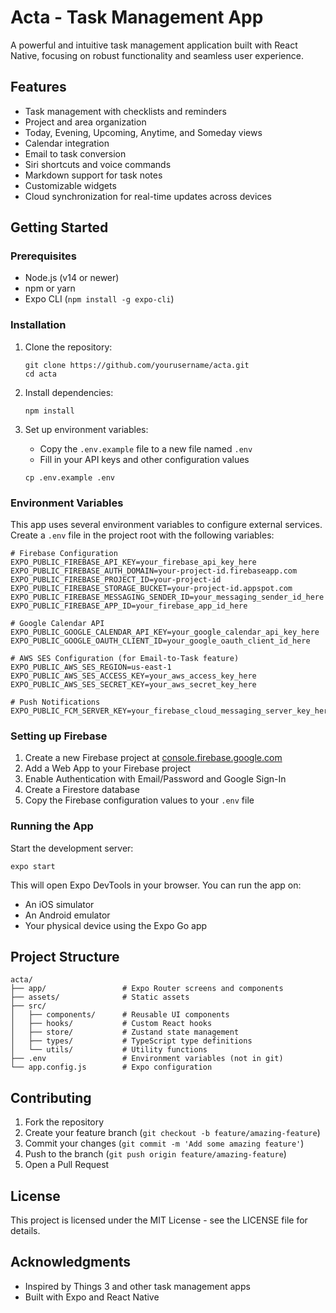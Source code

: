 # Acta - Task Management App

A powerful and intuitive task management application built with React Native, focusing on robust functionality and seamless user experience.

## Features

- Task management with checklists and reminders
- Project and area organization
- Today, Evening, Upcoming, Anytime, and Someday views
- Calendar integration
- Email to task conversion
- Siri shortcuts and voice commands
- Markdown support for task notes
- Customizable widgets
- Cloud synchronization for real-time updates across devices

## Getting Started

### Prerequisites

- Node.js (v14 or newer)
- npm or yarn
- Expo CLI (`npm install -g expo-cli`)

### Installation

1. Clone the repository:
   ```
   git clone https://github.com/yourusername/acta.git
   cd acta
   ```

2. Install dependencies:
   ```
   npm install
   ```

3. Set up environment variables:
   - Copy the `.env.example` file to a new file named `.env`
   - Fill in your API keys and other configuration values
   ```
   cp .env.example .env
   ```

### Environment Variables

This app uses several environment variables to configure external services. Create a `.env` file in the project root with the following variables:

```
# Firebase Configuration
EXPO_PUBLIC_FIREBASE_API_KEY=your_firebase_api_key_here
EXPO_PUBLIC_FIREBASE_AUTH_DOMAIN=your-project-id.firebaseapp.com
EXPO_PUBLIC_FIREBASE_PROJECT_ID=your-project-id
EXPO_PUBLIC_FIREBASE_STORAGE_BUCKET=your-project-id.appspot.com
EXPO_PUBLIC_FIREBASE_MESSAGING_SENDER_ID=your_messaging_sender_id_here
EXPO_PUBLIC_FIREBASE_APP_ID=your_firebase_app_id_here

# Google Calendar API
EXPO_PUBLIC_GOOGLE_CALENDAR_API_KEY=your_google_calendar_api_key_here
EXPO_PUBLIC_GOOGLE_OAUTH_CLIENT_ID=your_google_oauth_client_id_here

# AWS SES Configuration (for Email-to-Task feature)
EXPO_PUBLIC_AWS_SES_REGION=us-east-1
EXPO_PUBLIC_AWS_SES_ACCESS_KEY=your_aws_access_key_here
EXPO_PUBLIC_AWS_SES_SECRET_KEY=your_aws_secret_key_here

# Push Notifications
EXPO_PUBLIC_FCM_SERVER_KEY=your_firebase_cloud_messaging_server_key_here
```

### Setting up Firebase

1. Create a new Firebase project at [console.firebase.google.com](https://console.firebase.google.com)
2. Add a Web App to your Firebase project
3. Enable Authentication with Email/Password and Google Sign-In
4. Create a Firestore database
5. Copy the Firebase configuration values to your `.env` file

### Running the App

Start the development server:

```
expo start
```

This will open Expo DevTools in your browser. You can run the app on:
- An iOS simulator
- An Android emulator
- Your physical device using the Expo Go app

## Project Structure

```
acta/
├── app/                 # Expo Router screens and components
├── assets/              # Static assets
├── src/
│   ├── components/      # Reusable UI components
│   ├── hooks/           # Custom React hooks
│   ├── store/           # Zustand state management
│   ├── types/           # TypeScript type definitions
│   └── utils/           # Utility functions
├── .env                 # Environment variables (not in git)
└── app.config.js        # Expo configuration
```

## Contributing

1. Fork the repository
2. Create your feature branch (`git checkout -b feature/amazing-feature`)
3. Commit your changes (`git commit -m 'Add some amazing feature'`)
4. Push to the branch (`git push origin feature/amazing-feature`)
5. Open a Pull Request

## License

This project is licensed under the MIT License - see the LICENSE file for details.

## Acknowledgments

- Inspired by Things 3 and other task management apps
- Built with Expo and React Native
